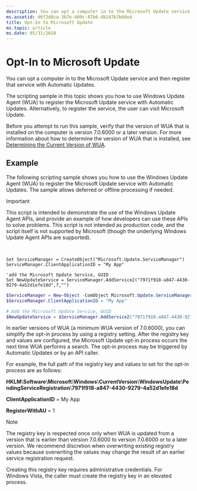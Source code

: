 ```yaml
---
description: You can opt a computer in to the Microsoft Update service and then register that service with Automatic Updates.
ms.assetid: d6f3d8ca-3b7e-409c-87b6-db247b7b68e4
title: Opt-In to Microsoft Update
ms.topic: article
ms.date: 05/31/2018
---
```


# Opt-In to Microsoft Update

You can opt a computer in to the Microsoft Update service and then register that service with Automatic Updates.

The scripting sample in this topic shows you how to use Windows Update Agent (WUA) to register the Microsoft Update service with Automatic Updates. Alternatively, to register the service, the user can visit Microsoft Update.

Before you attempt to run this sample, verify that the version of WUA that is installed on the computer is version 7.0.6000 or a later version. For more information about how to determine the version of WUA that is installed, see [Determining the Current Version of WUA](determining-the-current-version-of-wua.md).

## Example

The following scripting sample shows you how to use the Windows Update Agent (WUA) to register the Microsoft Update service with Automatic Updates. The sample allows deferred or offline processing if needed.

> [!IMPORTANT]
> This script is intended to demonstrate the use of the Windows Update Agent APIs, and provide an example of how developers can use these APIs to solve problems. This script is not intended as production code, and the script itself is not supported by Microsoft (though the underlying Windows Update Agent APIs are supported).

 


```VB
Set ServiceManager = CreateObject("Microsoft.Update.ServiceManager")
ServiceManager.ClientApplicationID = "My App"

'add the Microsoft Update Service, GUID
Set NewUpdateService = ServiceManager.AddService2("7971f918-a847-4430-9279-4a52d1efe18d",7,"")

```

```Powershell
$ServiceManager = New-Object -ComObject Microsoft.Update.ServiceManager
$ServiceManager.ClientApplicationID = "My App"

# Add the Microsoft Update Service, GUID
$NewUpdateService = $ServiceManager.AddService2("7971f918-a847-4430-9279-4a52d1efe18d", 7, "")

```



In earlier versions of WUA (a minimum WUA version of 7.0.6000), you can simplify the opt-in process by using a registry setting. After the registry key and values are configured, the Microsoft Update opt-in process occurs the next time WUA performs a search. The opt-in process may be triggered by Automatic Updates or by an API caller.

For example, the full path of the registry key and values to set for the opt-in process are as follows:

**HKLM**\\**Software**\\**Microsoft**\\**Windows**\\**CurrentVersion**\\**WindowsUpdate**\\**PendingServiceRegistration**\\**7971f918-a847-4430-9279-4a52d1efe18d**

**ClientApplicationID** = My App

**RegisterWithAU** = 1

> [!Note]
>
> The registry key is respected once only when WUA is updated from a version that is earlier than version 7.0.6000 to version 7.0.6000 or to a later version. We recommend discretion when overwriting existing registry values because overwriting the values may change the result of an earlier service registration request.
>
> Creating this registry key requires administrative credentials. For Windows Vista, the caller must create the registry key in an elevated process.

 

 

 




